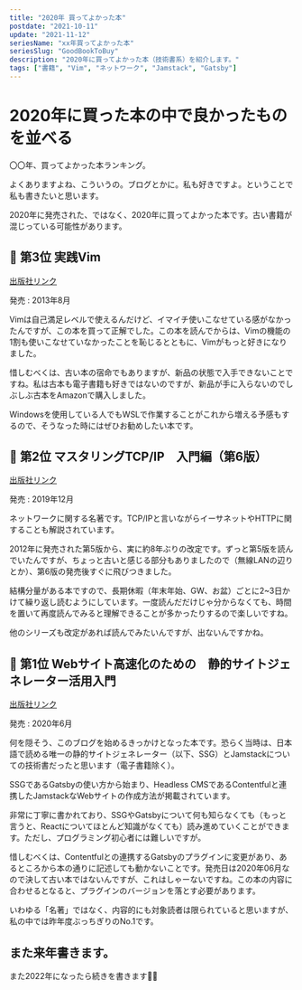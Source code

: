 ```yaml
---
title: "2020年 買ってよかった本"
postdate: "2021-10-11"
update: "2021-11-12"
seriesName: "xx年買ってよかった本"
seriesSlug: "GoodBookToBuy"
description: "2020年に買ってよかった本（技術書系）を紹介します。"
tags: ["書籍", "Vim", "ネットワーク", "Jamstack", "Gatsby"]
---
```


# 2020年に買った本の中で良かったものを並べる

〇〇年、買ってよかった本ランキング。

よくありますよね、こういうの。ブログとかに。私も好きですよ。ということで私も書きたいと思います。

<aside>

2020年に発売された、ではなく、2020年に買ってよかった本です。古い書籍が混じっている可能性があります。

</aside>

## 🥉 第3位 実践Vim

[出版社リンク](https://tatsu-zine.com/books/practical-vim)

発売 : 2013年8月

Vimは自己満足レベルで使えるんだけど、イマイチ使いこなせている感がなかったんですが、この本を買って正解でした。この本を読んでからは、Vimの機能の1割も使いこなせていなかったことを恥じるとともに、Vimがもっと好きになりました。

惜しむべくは、古い本の宿命でもありますが、新品の状態で入手できないことですね。私は古本も電子書籍も好きではないのですが、新品が手に入らないのでしぶしぶ古本をAmazonで購入しました。

Windowsを使用している人でもWSLで作業することがこれから増える予感もするので、そうなった時にはぜひお勧めしたい本です。

## 🥈 第2位 マスタリングTCP/IP　入門編（第6版）

[出版社リンク](https://www.ohmsha.co.jp/book/9784274224478/)

発売 : 2019年12月

ネットワークに関する名著です。TCP/IPと言いながらイーサネットやHTTPに関することも解説されています。

2012年に発売された第5版から、実に約8年ぶりの改定です。ずっと第5版を読んでいたんですが、ちょっと古いと感じる部分もありましたので（無線LANの辺りとか）、第6版の発売後すぐに飛びつきました。

結構分量がある本ですので、長期休暇（年末年始、GW、お盆）ごとに2~3日かけて繰り返し読むようにしています。一度読んだだけじゃ分からなくても、時間を置いて再度読んでみると理解できることが多かったりするので楽しいですね。

他のシリーズも改定があれば読んでみたいんですが、出ないんですかね。

## 🥇 第1位 Webサイト高速化のための　静的サイトジェネレーター活用入門

[出版社リンク](https://book.mynavi.jp/ec/products/detail/id=115483)

発売 : 2020年6月

何を隠そう、このブログを始めるきっかけとなった本です。恐らく当時は、日本語で読める唯一の静的サイトジェネレーター（以下、SSG）とJamstackについての技術書だったと思います（電子書籍除く）。

SSGであるGatsbyの使い方から始まり、Headless CMSであるContentfulと連携したJamstackなWebサイトの作成方法が掲載されています。

非常に丁寧に書かれており、SSGやGatsbyについて何も知らなくても（もっと言うと、Reactについてほとんど知識がなくても）読み進めていくことができます。ただし、プログラミング初心者には難しいですが。

惜しむべくは、Contentfulとの連携するGatsbyのプラグインに変更があり、あるところから本の通りに記述しても動かないことです。発売日は2020年06月なので決して古い本ではないんですが、これはしゃーないですね。この本の内容に合わせるとなると、プラグインのバージョンを落とす必要があります。

いわゆる「名著」ではなく、内容的にも対象読者は限られていると思いますが、私の中では昨年度ぶっちぎりのNo.1です。

## また来年書きます。

また2022年になったら続きを書きます🙋‍♀️

